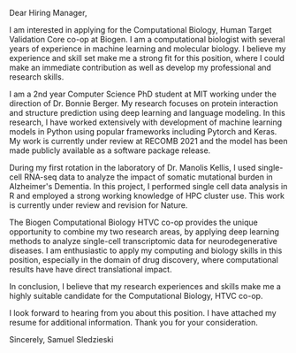 Dear Hiring Manager,

I am interested in applying for the Computational Biology, Human Target Validation Core co-op at Biogen. I am a computational biologist with several years of experience in machine learning and molecular biology. I believe my experience and skill set make me a strong fit for this position, where I could make an immediate contribution as well as develop my professional and research skills.

I am a 2nd year Computer Science PhD student at MIT working under the direction of Dr. Bonnie Berger. My research focuses on protein interaction and structure prediction using deep learning and language modeling. In this research, I have worked extensively with development of machine learning models in Python using popular frameworks including Pytorch and Keras. My work is currently under review at RECOMB 2021 and the model has been made publicly available as a software package release.

During my first rotation in the laboratory of Dr. Manolis Kellis, I used single-cell RNA-seq data to analyze the impact of somatic mutational burden in Alzheimer's Dementia.  In this project, I performed single cell data analysis in R and employed a strong working knowledge of HPC cluster use. This work is currently under review and revision for Nature.

The Biogen Computational Biology HTVC co-op provides the unique opportunity to combine my two research areas, by applying deep learning methods to analyze single-cell transcriptomic data for neurodegenerative diseases. I am enthusiastic to apply my computing and biology skills in this position, especially in the domain of drug discovery, where computational results have have direct translational impact.

In conclusion, I believe that my research experiences and skills make me a highly suitable candidate for the Computational Biology, HTVC co-op. 

I look forward to hearing from you about this position. I have attached my resume for additional information. Thank you for your consideration.

Sincerely,
Samuel Sledzieski